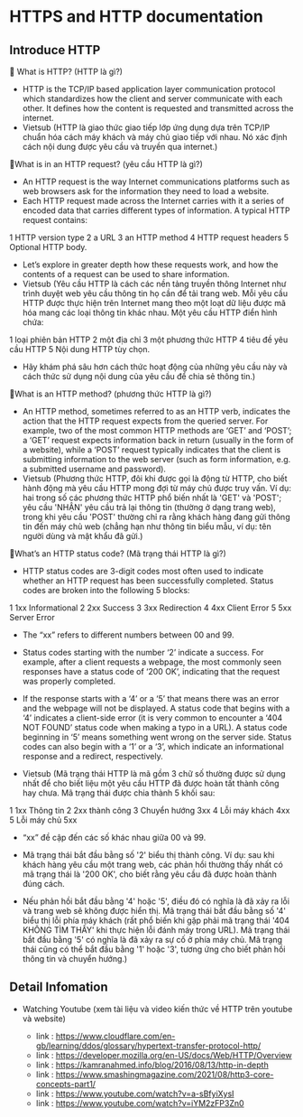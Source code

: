# HTTPS and HTTP documentation

## Introduce HTTP

💬 What is HTTP? (HTTP là gì?)
- HTTP is the TCP/IP based application layer communication protocol which standardizes how the client and server communicate with each other. It defines how the content is requested and transmitted across the internet. 
- Vietsub (HTTP là giao thức giao tiếp lớp ứng dụng dựa trên TCP/IP chuẩn hóa cách máy khách và máy chủ giao tiếp với nhau. Nó xác định cách nội dung được yêu cầu và truyền qua internet.)

💬What is in an HTTP request? (yêu cầu HTTP là gì?)

- An HTTP request is the way Internet communications platforms such as web browsers ask for the information they need to load a website.
- Each HTTP request made across the Internet carries with it a series of encoded data that carries different types of information. A typical HTTP request contains:

1 HTTP version type
2 a URL
3 an HTTP method
4 HTTP request headers
5 Optional HTTP body.

- Let’s explore in greater depth how these requests work, and how the contents of a request can be used to share information.
- Vietsub (Yêu cầu HTTP là cách các nền tảng truyền thông Internet như trình duyệt web yêu cầu thông tin họ cần để tải trang web.
Mỗi yêu cầu HTTP được thực hiện trên Internet mang theo một loạt dữ liệu được mã hóa mang các loại thông tin khác nhau. Một yêu cầu HTTP điển hình chứa:

1 loại phiên bản HTTP
2 một địa chỉ
3 một phương thức HTTP
4 tiêu đề yêu cầu HTTP
5 Nội dung HTTP tùy chọn.

- Hãy khám phá sâu hơn cách thức hoạt động của những yêu cầu này và cách thức sử dụng nội dung của yêu cầu để chia sẻ thông tin.)

💬What is an HTTP method? (phương thức HTTP là gì?)

- An HTTP method, sometimes referred to as an HTTP verb, indicates the action that the HTTP request expects from the queried server. For example, two of the most common HTTP methods are ‘GET’ and ‘POST’; a ‘GET’ request expects information back in return (usually in the form of a website), while a ‘POST’ request typically indicates that the client is submitting information to the web server (such as form information, e.g. a submitted username and password).
- Vietsub (Phương thức HTTP, đôi khi được gọi là động từ HTTP, cho biết hành động mà yêu cầu HTTP mong đợi từ máy chủ được truy vấn. Ví dụ: hai trong số các phương thức HTTP phổ biến nhất là 'GET' và 'POST'; yêu cầu 'NHẬN' yêu cầu trả lại thông tin (thường ở dạng trang web), trong khi yêu cầu 'POST' thường chỉ ra rằng khách hàng đang gửi thông tin đến máy chủ web (chẳng hạn như thông tin biểu mẫu, ví dụ: tên người dùng và mật khẩu đã gửi.)

💬What’s an HTTP status code? (Mã trạng thái HTTP là gì?)
- HTTP status codes are 3-digit codes most often used to indicate whether an HTTP request has been successfully completed. Status codes are broken into the following 5 blocks:

1 1xx Informational
2 2xx Success
3 3xx Redirection
4 4xx Client Error
5 5xx Server Error

- The “xx” refers to different numbers between 00 and 99.

- Status codes starting with the number ‘2’ indicate a success. For example, after a client requests a webpage, the most commonly seen responses have a status code of ‘200 OK’, indicating that the request was properly completed.

- If the response starts with a ‘4’ or a ‘5’ that means there was an error and the webpage will not be displayed. A status code that begins with a ‘4’ indicates a client-side error (it is very common to encounter a ‘404 NOT FOUND’ status code when making a typo in a URL). A status code beginning in ‘5’ means something went wrong on the server side. Status codes can also begin with a ‘1’ or a ‘3’, which indicate an informational response and a redirect, respectively.
- Vietsub (Mã trạng thái HTTP là mã gồm 3 chữ số thường được sử dụng nhất để cho biết liệu một yêu cầu HTTP đã được hoàn tất thành công hay chưa. Mã trạng thái được chia thành 5 khối sau:

1 1xx Thông tin
2 2xx thành công
3 Chuyển hướng 3xx
4 Lỗi máy khách 4xx
5 Lỗi máy chủ 5xx
- “xx” đề cập đến các số khác nhau giữa 00 và 99.

- Mã trạng thái bắt đầu bằng số '2' biểu thị thành công. Ví dụ: sau khi khách hàng yêu cầu một trang web, các phản hồi thường thấy nhất có mã trạng thái là '200 OK', cho biết rằng yêu cầu đã được hoàn thành đúng cách.

- Nếu phản hồi bắt đầu bằng '4' hoặc '5', điều đó có nghĩa là đã xảy ra lỗi và trang web sẽ không được hiển thị. Mã trạng thái bắt đầu bằng số '4' biểu thị lỗi phía máy khách (rất phổ biến khi gặp phải mã trạng thái '404 KHÔNG TÌM THẤY' khi thực hiện lỗi đánh máy trong URL). Mã trạng thái bắt đầu bằng '5' có nghĩa là đã xảy ra sự cố ở phía máy chủ. Mã trạng thái cũng có thể bắt đầu bằng '1' hoặc '3', tương ứng cho biết phản hồi thông tin và chuyển hướng.)

## Detail Infomation

- Watching Youtube (xem tài liệu và video kiến thức về HTTP trên youtube và website)

    - link : https://www.cloudflare.com/en-gb/learning/ddos/glossary/hypertext-transfer-protocol-http/
    - link : https://developer.mozilla.org/en-US/docs/Web/HTTP/Overview
    - link : https://kamranahmed.info/blog/2016/08/13/http-in-depth
    - link : https://www.smashingmagazine.com/2021/08/http3-core-concepts-part1/
    - link : https://www.youtube.com/watch?v=a-sBfyiXysI
    - link : https://www.youtube.com/watch?v=iYM2zFP3Zn0


















